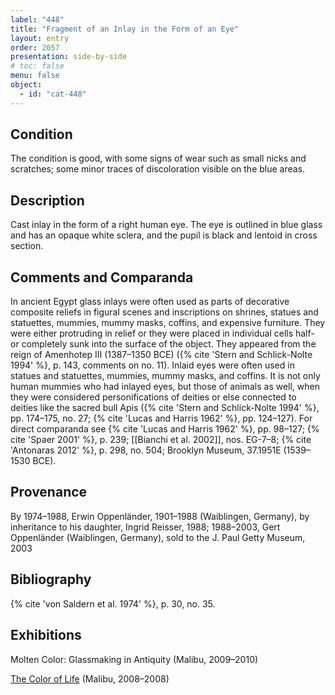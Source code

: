 ```yaml
---
label: "448"
title: "Fragment of an Inlay in the Form of an Eye"
layout: entry
order: 2057
presentation: side-by-side
# toc: false
menu: false
object:
  - id: "cat-448"
---
```


## Condition

The condition is good, with some signs of wear such as small nicks and scratches; some minor traces of discoloration visible on the blue areas.

## Description

Cast inlay in the form of a right human eye. The eye is outlined in blue glass and has an opaque white sclera, and the pupil is black and lentoid in cross section.

## Comments and Comparanda

In ancient Egypt glass inlays were often used as parts of decorative composite reliefs in figural scenes and inscriptions on shrines, statues and statuettes, mummies, mummy masks, coffins, and expensive furniture. They were either protruding in relief or they were placed in individual cells half- or completely sunk into the surface of the object. They appeared from the reign of Amenhotep III (1387–1350 BCE) ({% cite 'Stern and Schlick-Nolte 1994' %}, p. 143, comments on no. 11). Inlaid eyes were often used in statues and statuettes, mummies, mummy masks, and coffins. It is not only human mummies who had inlayed eyes, but those of animals as well, when they were considered personifications of deities or else connected to deities like the sacred bull Apis ({% cite 'Stern and Schlick-Nolte 1994' %}, pp. 174–175, no. 27; {% cite 'Lucas and Harris 1962' %}, pp. 124–127). For direct comparanda see {% cite 'Lucas and Harris 1962' %}, pp. 98–127; {% cite 'Spaer 2001' %}, p. 239; [[Bianchi et al. 2002]], nos. EG-7–8; {% cite 'Antonaras 2012' %}, p. 298, no. 504; Brooklyn Museum, 37.1951E (1539–1530 BCE).

## Provenance

By 1974–1988, Erwin Oppenländer, 1901–1988 (Waiblingen, Germany), by inheritance to his daughter, Ingrid Reisser, 1988; 1988–2003, Gert Oppenländer (Waiblingen, Germany), sold to the J. Paul Getty Museum, 2003

## Bibliography

{% cite 'von Saldern et al. 1974' %}, p. 30, no. 35.

## Exhibitions

Molten Color: Glassmaking in Antiquity (Malibu, 2009–2010)

[The Color of Life](https://www.getty.edu/art/collection/exhibition/103P37) (Malibu, 2008–2008)